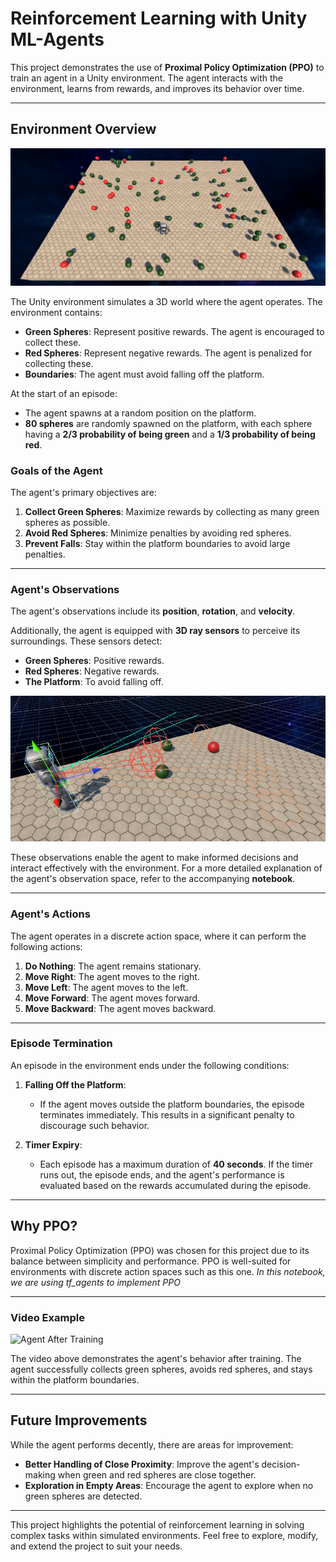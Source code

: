 # **Reinforcement Learning with Unity ML-Agents**

This project demonstrates the use of **Proximal Policy Optimization (PPO)** to train an agent in a Unity environment. The agent interacts with the environment, learns from rewards, and improves its behavior over time.

---

## **Environment Overview**

![Environment Overview](assets/environment.png)

The Unity environment simulates a 3D world where the agent operates. The environment contains:
- **Green Spheres**: Represent positive rewards. The agent is encouraged to collect these.
- **Red Spheres**: Represent negative rewards. The agent is penalized for collecting these.
- **Boundaries**: The agent must avoid falling off the platform.

At the start of an episode:
- The agent spawns at a random position on the platform.
- **80 spheres** are randomly spawned on the platform, with each sphere having a **2/3 probability of being green** and a **1/3 probability of being red**.

### **Goals of the Agent**
The agent's primary objectives are:
1. **Collect Green Spheres**: Maximize rewards by collecting as many green spheres as possible.
2. **Avoid Red Spheres**: Minimize penalties by avoiding red spheres.
3. **Prevent Falls**: Stay within the platform boundaries to avoid large penalties.

---
### **Agent's Observations**

The agent's observations include its **position**, **rotation**, and **velocity**.

Additionally, the agent is equipped with **3D ray sensors** to perceive its surroundings. These sensors detect:
- **Green Spheres**: Positive rewards.
- **Red Spheres**: Negative rewards.
- **The Platform**: To avoid falling off.

![Agent with Ray Sensors](assets/sensors.png)

These observations enable the agent to make informed decisions and interact effectively with the environment. For a more detailed explanation of the agent's observation space, refer to the accompanying **notebook**.

---

### **Agent's Actions**

The agent operates in a discrete action space, where it can perform the following actions:
1. **Do Nothing**: The agent remains stationary.
2. **Move Right**: The agent moves to the right.
3. **Move Left**: The agent moves to the left.
4. **Move Forward**: The agent moves forward.
5. **Move Backward**: The agent moves backward.

---

### **Episode Termination**

An episode in the environment ends under the following conditions:

1. **Falling Off the Platform**:  
   - If the agent moves outside the platform boundaries, the episode terminates immediately. This results in a significant penalty to discourage such behavior.

2. **Timer Expiry**:  
   - Each episode has a maximum duration of **40 seconds**. If the timer runs out, the episode ends, and the agent's performance is evaluated based on the rewards accumulated during the episode.

---

## **Why PPO?**

Proximal Policy Optimization (PPO) was chosen for this project due to its balance between simplicity and performance. PPO is well-suited for environments with discrete action spaces such as this one.
*In this notebook, we are using tf_agents to implement PPO*

---

### **Video Example**
![Agent After Training](assets/eval_example.gif)

The video above demonstrates the agent's behavior after training. The agent successfully collects green spheres, avoids red spheres, and stays within the platform boundaries.

---

## **Future Improvements**

While the agent performs decently, there are areas for improvement:
- **Better Handling of Close Proximity**: Improve the agent's decision-making when green and red spheres are close together.
- **Exploration in Empty Areas**: Encourage the agent to explore when no green spheres are detected.

---

This project highlights the potential of reinforcement learning in solving complex tasks within simulated environments. Feel free to explore, modify, and extend the project to suit your needs.